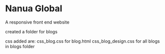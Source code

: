 # Nanua Global
A responsive front end website

created a folder for blogs

css added are: 
css_blog.css for blog.html
css_blog_design.css for all blogs in blogs folder
